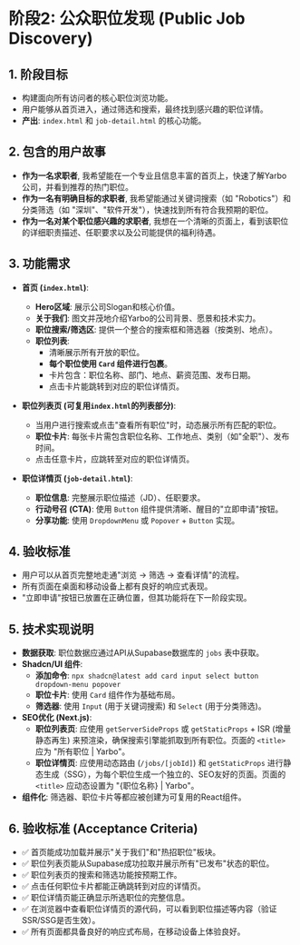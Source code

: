 # 阶段2: 公众职位发现 (Public Job Discovery)

## 1. 阶段目标
- 构建面向所有访问者的核心职位浏览功能。
- 用户能够从首页进入，通过筛选和搜索，最终找到感兴趣的职位详情。
- **产出**: `index.html` 和 `job-detail.html` 的核心功能。

## 2. 包含的用户故事
- **作为一名求职者**, 我希望能在一个专业且信息丰富的首页上，快速了解Yarbo公司，并看到推荐的热门职位。
- **作为一名有明确目标的求职者**, 我希望能通过关键词搜索（如 "Robotics"）和分类筛选（如 "深圳"、"软件开发"），快速找到所有符合我预期的职位。
- **作为一名对某个职位感兴趣的求职者**, 我想在一个清晰的页面上，看到该职位的详细职责描述、任职要求以及公司能提供的福利待遇。

## 3. 功能需求
- **首页 (`index.html`)**:
    - **Hero区域**: 展示公司Slogan和核心价值。
    - **关于我们**: 图文并茂地介绍Yarbo的公司背景、愿景和技术实力。
    - **职位搜索/筛选区**: 提供一个整合的搜索框和筛选器（按类别、地点）。
    - **职位列表**:
        - 清晰展示所有开放的职位。
        - **每个职位使用 `Card` 组件进行包裹**。
        - 卡片包含：职位名称、部门、地点、薪资范围、发布日期。
        - 点击卡片能跳转到对应的职位详情页。

- **职位列表页 (可复用`index.html`的列表部分)**:
    - 当用户进行搜索或点击"查看所有职位"时，动态展示所有匹配的职位。
    - **职位卡片**: 每张卡片需包含职位名称、工作地点、类别（如"全职"）、发布时间。
    - 点击任意卡片，应跳转至对应的职位详情页。

- **职位详情页 (`job-detail.html`)**:
    - **职位信息**: 完整展示职位描述（JD）、任职要求。
    - **行动号召 (CTA)**: 使用 `Button` 组件提供清晰、醒目的"立即申请"按钮。
    - **分享功能**: 使用 `DropdownMenu` 或 `Popover` + `Button` 实现。

## 4. 验收标准
- 用户可以从首页完整地走通"浏览 -> 筛选 -> 查看详情"的流程。
- 所有页面在桌面和移动设备上都有良好的响应式表现。
- "立即申请"按钮已放置在正确位置，但其功能将在下一阶段实现。

## 5. 技术实现说明
- **数据获取**: 职位数据应通过API从Supabase数据库的 `jobs` 表中获取。
- **Shadcn/UI 组件**:
    - **添加命令**: `npx shadcn@latest add card input select button dropdown-menu popover`
    - **职位卡片**: 使用 `Card` 组件作为基础布局。
    - **筛选器**: 使用 `Input` (用于关键词搜索) 和 `Select` (用于分类筛选)。
- **SEO优化 (Next.js)**:
    - **职位列表页**: 应使用 `getServerSideProps` 或 `getStaticProps` + ISR (增量静态再生) 来预渲染，确保搜索引擎能抓取到所有职位。页面的 `<title>` 应为 "所有职位 | Yarbo"。
    - **职位详情页**: 应使用动态路由 (`/jobs/[jobId]`) 和 `getStaticProps` 进行静态生成（SSG），为每个职位生成一个独立的、SEO友好的页面。页面的 `<title>` 应动态设置为 "{职位名称} | Yarbo"。
- **组件化**: 筛选器、职位卡片等都应被创建为可复用的React组件。

## 6. 验收标准 (Acceptance Criteria)
- ✅ 首页能成功加载并展示"关于我们"和"热招职位"板块。
- ✅ 职位列表页能从Supabase成功拉取并展示所有"已发布"状态的职位。
- ✅ 职位列表页的搜索和筛选功能按预期工作。
- ✅ 点击任何职位卡片都能正确跳转到对应的详情页。
- ✅ 职位详情页能正确显示所选职位的完整信息。
- ✅ 在浏览器中查看职位详情页的源代码，可以看到职位描述等内容（验证SSR/SSG是否生效）。
- ✅ 所有页面都具备良好的响应式布局，在移动设备上体验良好。 